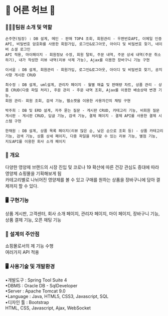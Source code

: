 # 💊 어른 허브 💊
### 👨‍👧‍👧팀원 소개 및 역할
```
손주연(팀장) : DB 설계, 메인 - 판매 TOP4 조회, 회원관리 - 우편번호API, 이메일 인증API, 비밀번호 암호화를 사용한 회원가입, 로그인&로그아웃, 아이디 및 비밀번호 찾기, 네이버 소셜 로그인
API 적용, 마이페이지 - 회원정보 수정, 회원 탈퇴, 주문 내역, 주문 상세 내역(주문 취소하기), 내가 작성한 리뷰 내역(리뷰 삭제 가능), Ajax를 이용한 장바구니 기능 구현

이서윤 : DB 설계, 회원관리 - 회원가입, 로그인&로그아웃, 아이디 및 비밀번호 찾기, 공지사항 게시판 CRUD

최수정 : DB 설계, uml설계, 관리자 페이지 - 월별 매출 및 판매량 차트, 상품 관리 - 상품 CRUD(다중 파일 처리), 주문 관리 - 주문 내역 조회, Ajax를 이용한 배송상태 변경 기능, 
회원 관리- 회원 조회, 검색 기능, 웹소켓을 이용한 사용자간의 채팅 구현

박주희 : DB 및 ERD 설계, 자주 묻는 질문 - 게시판 CRUD, 카테고리 기능, 비회원 질문 게시판 - 게시판 CRUD, 답글 기능, 검색 기능, 결제 페이지 - 결제 API를 사용한 결제 시스템 구현 

한채원 : DB 설계, 상품 목록 페이지(리뷰 많은 순, 낮은 순으로 조회 등) - 상품 카테고리 기능, 검색 기능, 상품 상세 페이지, 다중 파일을 처리할 수 있는 리뷰 기능, 별점 기능, 
지도API를 이용한 회사 소개 페이지
```

### 📝 개요
다양한 영양제 브랜드의 시장 진입 및 코로나 19 확산에 따른 건강 관심도 증대에 따라 영양제 쇼핑몰을 기획해보게 됨 <br>
카테고리별로 나뉘어진 영양제를 볼 수 있고 구매를 원하는 상품을 장바구니에 담아 결제까지 할 수 있다.<br>

### 🖥️ 구현기능
상품 게시판, 고객센터, 회사 소개 페이지, 관리자 페이지, 마이 페이지, 장바구니 기능, 상품 결제 기능, 오픈 채팅 기능 <br>

### 📝 설계의 주안점
쇼핑몰로서의 제 기능 수행 <br>
여러가지 API 적용<br>

### 🖥️ 사용기술 및 개발환경
•개발도구 : Spring Tool Suite 4 <br>
•DBMS : Oracle DB - SqlDeveloper <br>
•Server : Apache Tomcat 9.0 <br>
•Language : Java, HTML5, CSS3, Javascript, SQL <br>
•디자인 툴 : Bootstrap <br>
HTML, CSS, Javascript, Ajax, WebSocket
